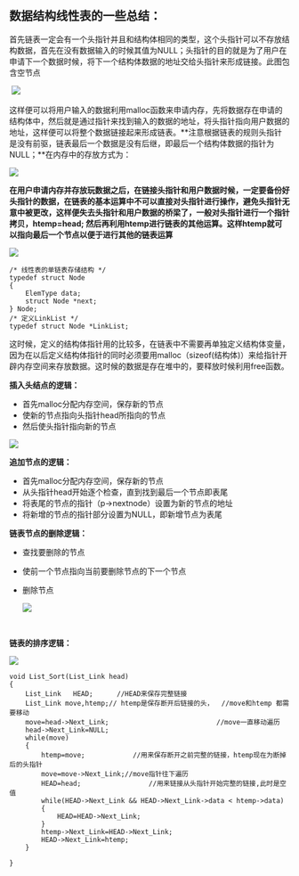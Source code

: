## 数据结构线性表的一些总结：

​	首先链表一定会有一个头指针并且和结构体相同的类型，这个头指针可以不存放结构数据，首先在没有数据输入的时候其值为NULL；头指针的目的就是为了用户在申请下一个数据时候，将下一个结构体数据的地址交给头指针来形成链接。此图包含空节点

​		       ![](http://wx1.sinaimg.cn/mw690/b00a7483gy1fqje2uzbaaj20ed092gn6.jpg)

​	这样便可以将用户输入的数据利用malloc函数来申请内存，先将数据存在申请的结构体中，然后就是通过指针来找到输入的数据的地址，将头指针指向用户数据的地址，这样便可以将整个数据链接起来形成链表。**注意根据链表的规则头指针是没有前驱，链表最后一个数据是没有后继，即最后一个结构体数据的指针为NULL；**在内存中的存放方式为：

![](http://wx3.sinaimg.cn/mw690/b00a7483gy1fqje43as4zj20ep03zwen.jpg)



​	**在用户申请内存并存放玩数据之后，在链接头指针和用户数据时候，一定要备份好头指针的数据，在链表的基本运算中不可以直接对头指针进行操作，避免头指针无意中被更改，这样便失去头指针和用户数据的桥梁了，一般对头指针进行一个指针拷贝，htemp=head; 然后再利用htemp进行链表的其他运算。这样htemp就可以指向最后一个节点以便于进行其他的链表运算**

![](http://wx4.sinaimg.cn/large/b00a7483gy1fqje2lvzu1j20jh03mgln.jpg)

```
/* 线性表的单链表存储结构 */
typedef struct Node
{
    ElemType data;
    struct Node *next;
} Node;
/* 定义LinkList */
typedef struct Node *LinkList;
```

这时候，定义的结构体指针用的比较多，在链表中不需要再单独定义结构体变量，因为在以后定义结构体指针的同时必须要用malloc（sizeof(结构体)）来给指针开辟内存空间来存放数据。这时候的数据是存在堆中的，要释放时候利用free函数。

**插入头结点的逻辑：**

- 首先malloc分配内存空间，保存新的节点
- 使新的节点指向头指针head所指向的节点
- 然后使头指针指向新的节点

![](http://wx1.sinaimg.cn/large/b00a7483gy1fqje2q6oa1j20fa04zaa8.jpg)

**追加节点的逻辑：**

- 首先malloc分配内存空间，保存新的节点
- 从头指针head开始逐个检查，直到找到最后一个节点即表尾
- 将表尾的节点的指针（p->nextnode）设置为新的节点的地址
- 将新增的节点的指针部分设置为NULL，即新增节点为表尾

**链表节点的删除逻辑：**

- 查找要删除的节点

- 使前一个节点指向当前要删除节点的下一个节点

- 删除节点

  ![](http://wx2.sinaimg.cn/mw690/b00a7483gy1fqje2o7tvoj20f3066q3c.jpg)

  ​

**链表的排序逻辑：**

![](http://wx3.sinaimg.cn/mw690/b00a7483gy1fqje45cx54j20im0a4glo.jpg)

```
void List_Sort(List_Link head)
{
    List_Link   HEAD;      //HEAD来保存完整链接
    List_Link move,htemp;// htemp是保存断开后链接的头，  //move和htemp 都需要移动
    move=head->Next_Link;                           //move一直移动遍历
    head->Next_Link=NULL;
    while(move)
    {
        htemp=move;            //用来保存断开之前完整的链接，htemp现在为断掉后的头指针
        move=move->Next_Link;//move指针往下遍历
        HEAD=head;                 //用来链接从头指针开始完整的链接,此时是空值
        while(HEAD->Next_Link && HEAD->Next_Link->data < htemp->data)
        {
            HEAD=HEAD->Next_Link;
        }
        htemp->Next_Link=HEAD->Next_Link;
        HEAD->Next_Link=htemp;
    }

}
```
